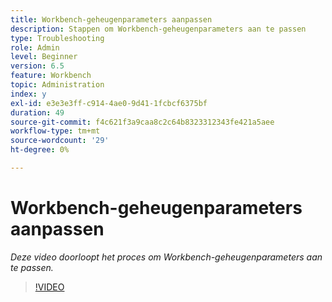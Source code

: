 ```yaml
---
title: Workbench-geheugenparameters aanpassen
description: Stappen om Workbench-geheugenparameters aan te passen
type: Troubleshooting
role: Admin
level: Beginner
version: 6.5
feature: Workbench
topic: Administration
index: y
exl-id: e3e3e3ff-c914-4ae0-9d41-1fcbcf6375bf
duration: 49
source-git-commit: f4c621f3a9caa8c2c64b8323312343fe421a5aee
workflow-type: tm+mt
source-wordcount: '29'
ht-degree: 0%

---
```


# Workbench-geheugenparameters aanpassen

*Deze video doorloopt het proces om Workbench-geheugenparameters aan te passen.*

>[!VIDEO](https://video.tv.adobe.com/v/335509?quality=12&learn=on)
